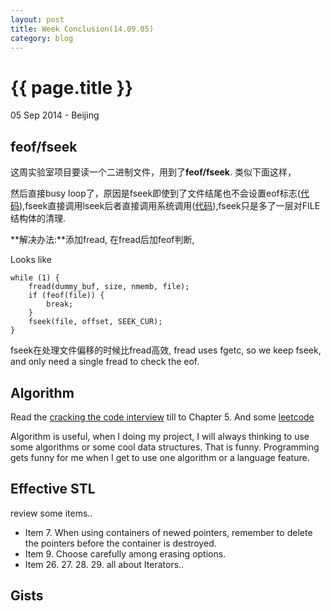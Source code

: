 ```yaml
---
layout: post
title: Week Conclusion(14.09.05)
category: blog
---
```


{{ page.title }}
================

<p class="meta">05 Sep 2014 - Beijing</p>

feof/fseek
---
这周实验室项目要读一个二进制文件，用到了**feof/fseek**.
类似下面这样，
<script src="https://gist.github.com/liuluheng/71fb1b2539dd4610b980.js"></script>
然后直接busy loop了，原因是fseek即使到了文件结尾也不会设置eof标志([代码](https://github.com/liuluheng/How-to-Make-a-Computer-Operating-System/blob/master/src/sdk/src/libc/src/stdio/fseek.c#L12)),fseek直接调用lseek后者直接调用系统调用([代码](https://github.com/liuluheng/How-to-Make-a-Computer-Operating-System/blob/master/src/sdk/src/libc/src/unistd/lseek.c#L13)),fseek只是多了一层对FILE结构体的清理.


**解决办法:**添加fread, 在fread后加feof判断,

Looks like

    while (1) {
        fread(dummy_buf, size, nmemb, file);
        if (feof(file)) {
            break;
        }
        fseek(file, offset, SEEK_CUR);
    }

fseek在处理文件偏移的时候比fread高效, fread uses fgetc, so we keep fseek, and only need a single fread to check the eof.


Algorithm
---
Read the [cracking the code interview](http://hawstein.com/posts/ctci-solutions-contents.html) till to Chapter 5.
And some [leetcode](https://github.com/liuluheng/leetcode/tree/master/C%2B%2B)

Algorithm is useful, when I doing my project, I will always thinking to use some algorithms or some cool data structures. That is funny.
Programming gets funny for me when I get to use one algorithm or a language feature.

Effective STL
---
review some items..
* Item 7. When using containers of newed pointers, remember to delete the pointers before the container is destroyed.
* Item 9. Choose carefully among erasing options.
* Item 26. 27. 28. 29. all about Iterators..

Gists
---
<script src="https://gist.github.com/liuluheng/cc8b14ef3cb53d7b94ea.js"></script>
<script src="https://gist.github.com/sing1ee/727ccecc0f512d672ad1.js"></script>
<script src="https://gist.github.com/liuluheng/4db9fc0a7ee58ddbeb54.js"></script>

